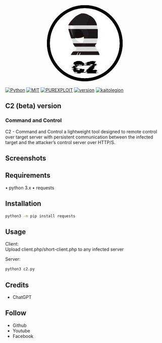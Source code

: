 <p align="center">
  <img src="logo.jpg" alt="C2 Logo" style="border-radius: 100%;">
</p>

[![Python](https://img.shields.io/badge/language-Python%203-blue.svg)](https://www.python.org)
[![MIT](https://img.shields.io/badge/license-MIT-red.svg)](https://opensource.org/licenses/MIT)
[![PUREXPLOIT](https://img.shields.io/badge/team-purexploit-blue)](https://github.com/purexploit)
[![version](https://img.shields.io/badge/version-1.0-blue)](https://github.com/purexploit)
[![kaitolegion](https://img.shields.io/badge/author-kaitocoding-blue.svg)](https://github.com/kaitolegion)

## C2 (beta) version
### Command and Control
C2 - Command and Control a lightweight tool designed to remote control over target server with persistent communication between the infected target and the attacker’s control server over HTTP/S.

## Screenshots



## Requirements
• python 3.x
• requests

## Installation

```sh
python3 -m pip install requests
```

## Usage

Client:<br>
Upload client.php/short-client.php to any infected server

Server:
```sh
python3 c2.py
```

## Credits
<ul>
    <li><a>ChatGPT</a></li>
</ul>

## Follow
<ul>
    <li><a>Github</a></li>
    <li><a>Youtube</a></li>
    <li><a>Facebook</a></li>
</ul>